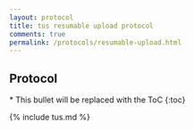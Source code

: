 ```yaml
---
layout: protocol
title: tus resumable upload protocol
comments: true
permalink: /protocols/resumable-upload.html
---
```


<h2>Protocol</h2>

<div markdown="1" class="kramdown-toc">
  * This bullet will be replaced with the ToC
  {:toc}
</div>

<!-- Use `make inject-protocol` to fetch latest protocol version -->

{% include tus.md %}

